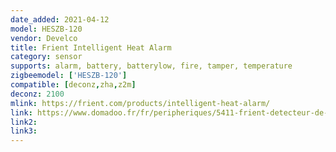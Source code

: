 ```yaml
---
date_added: 2021-04-12
model: HESZB-120
vendor: Develco
title: Frient Intelligent Heat Alarm
category: sensor
supports: alarm, battery, batterylow, fire, tamper, temperature 
zigbeemodel: ['HESZB-120']
compatible: [deconz,zha,z2m]
deconz: 2100
mlink: https://frient.com/products/intelligent-heat-alarm/
link: https://www.domadoo.fr/fr/peripheriques/5411-frient-detecteur-de-chaleur-intelligent-zigbee-30-din-en-14604-et-din-14676-5713594002446.html
link2: 
link3: 
---
```



